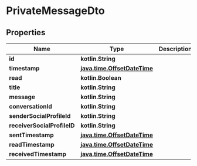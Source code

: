 
# PrivateMessageDto

## Properties
| Name | Type | Description | Notes |
| ------------ | ------------- | ------------- | ------------- |
| **id** | **kotlin.String** |  |  [optional] |
| **timestamp** | [**java.time.OffsetDateTime**](java.time.OffsetDateTime.md) |  |  [optional] |
| **read** | **kotlin.Boolean** |  |  [optional] |
| **title** | **kotlin.String** |  |  [optional] |
| **message** | **kotlin.String** |  |  [optional] |
| **conversationId** | **kotlin.String** |  |  [optional] |
| **senderSocialProfileId** | **kotlin.String** |  |  [optional] |
| **receiverSocialProfileID** | **kotlin.String** |  |  [optional] |
| **sentTimestamp** | [**java.time.OffsetDateTime**](java.time.OffsetDateTime.md) |  |  [optional] |
| **readTimestamp** | [**java.time.OffsetDateTime**](java.time.OffsetDateTime.md) |  |  [optional] |
| **receivedTimestamp** | [**java.time.OffsetDateTime**](java.time.OffsetDateTime.md) |  |  [optional] |



